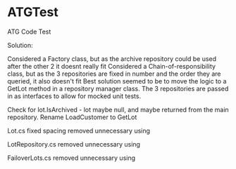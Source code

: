 # ATGTest
ATG Code Test

Solution:

Considered a Factory class, but as the archive repository could be used after the other 2 it doesnt really fit
Considered a Chain-of-responsibility class, but as the 3 repositories are fixed in number and the order they are queried, it also doesn't fit
Best solution seemed to be to move the logic to a GetLot method in a repository manager class.
The 3 repositories are passed in as interfaces to allow for mocked unit tests.



Check for lot.IsArchived - lot maybe null, and maybe returned from the main repository.
Rename LoadCustomer to GetLot

Lot.cs
fixed spacing
removed unnecessary using

LotRepository.cs
removed unnecessary using

FailoverLots.cs
removed unnecessary using


